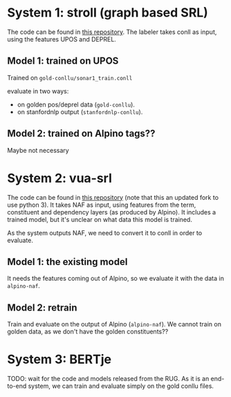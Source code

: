 # System 1: stroll (graph based SRL)
The code can be found in [this repository](https://github.com/Filter-Bubble/stroll).
The labeler takes conll as input, using the features UPOS and DEPREL.

## Model 1: trained on UPOS
Trained on `gold-conllu/sonar1_train.conll`

evaluate in two ways:
 - on golden pos/deprel data (`gold-conllu`).
 - on stanfordnlp output (`stanfordnlp-conllu`).
 
## Model 2: trained on Alpino tags??
Maybe not necessary

# System 2: vua-srl
The code can be found in [this repository](https://github.com/sarnoult/vua-srl-nl) (note that this an updated fork to use python 3). It takes NAF as input, using features from the term, constituent and dependency layers (as produced by Alpino). It includes a trained model, but it's unclear on what data this model is trained.

As the system outputs NAF, we need to convert it to conll in order to evaluate.

## Model 1: the existing model 
It needs the features coming out of Alpino, so we evaluate it with the data in `alpino-naf`.

## Model 2: retrain
Train and evaluate on the output of Alpino (`alpino-naf`). We cannot train on golden data, as we don't have the golden constituents??

# System 3: BERTje
TODO: wait for the code and models released from the RUG. As it is an end-to-end system, we can train and evaluate simply on the gold conllu files.


```python

```
